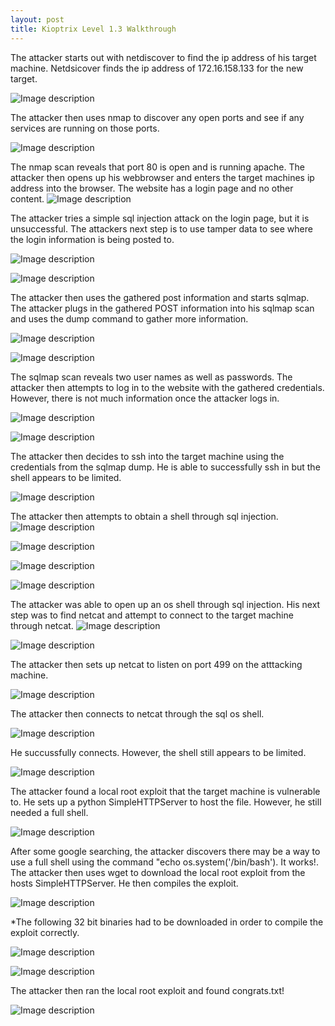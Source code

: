 ```yaml
---
layout: post
title: Kioptrix Level 1.3 Walkthrough
---
```

The attacker starts out with netdiscover to find the ip address of his target machine. Netdsicover finds the ip address of 172.16.158.133 for the new target. 

![Image description](/images/kioptrix1.4.1.png)

The attacker then uses nmap to discover any open ports and see if any services are running on those ports. 

![Image description](/images/kioptrix1.4.2.png)

The nmap scan reveals that port 80 is open and is running apache. The attacker then opens up his webbrowser and enters the target machines ip address into the browser. The website has a login page and no other content. 
![Image description](/images/kioptrix1.4.3.png)

The attacker tries a simple sql injection attack on the login page, but it is unsuccessful. The attackers next step is to use tamper data to see where the login information is being posted to. 

![Image description](/images/kioptrix1.4.4.png)

![Image description](/images/kioptrix1.4.5.png)

The attacker then uses the gathered post information and starts sqlmap. The attacker plugs in the gathered POST information into his sqlmap scan and uses the dump command to gather more information. 

![Image description](/images/kioptrix1.4.6.png)

![Image description](/images/kioptrix1.4.7.png)

The sqlmap scan reveals two user names as well as passwords. The attacker then attempts to log in to the website with the gathered credentials. However, there is not much information once the attacker logs in. 

![Image description](/images/kioptrix1.4.8.png)

![Image description](/images/kioptrix1.4.9.png)

The attacker then decides to ssh into the target machine using the credentials from the sqlmap dump. He is able to successfully ssh in but the shell appears to be limited. 

![Image description](/images/kioptrix1.4.15.png)

The attacker then attempts to obtain a shell through sql injection.
![Image description](/images/kioptrix1.4.10.png)

![Image description](/images/kioptrix1.4.11.png)

![Image description](/images/kioptrix1.4.12.png)

![Image description](/images/kioptrix1.4.13.png)

The attacker was able to open up an os shell through sql injection. His next step was to find netcat and attempt to connect to the target machine through netcat.
![Image description](/images/kioptrix1.4.14.png)

![Image description](/images/kioptrix1.4.16.png)

The attacker then sets up netcat to listen on port 499 on the atttacking machine.

![Image description](/images/kioptrix1.4.18.png)

The attacker then connects to netcat through the sql os shell.

![Image description](/images/kioptrix1.4.20.png)

He succussfully connects. However, the shell still appears to be limited. 

![Image description](/images/kioptrix1.4.19.png)

The attacker found a local root exploit that the target machine is vulnerable to. He sets up a python SimpleHTTPServer to host the file. However, he still needed a full shell. 

![Image description](/images/kioptrix1.4.23.png)

After some google searching, the attacker discovers there may be a way to use a full shell using the command "echo os.system('/bin/bash'). It works!. The attacker then uses wget to download the local root exploit from the hosts SimpleHTTPServer. He then compiles the exploit. 

![Image description](/images/kioptrix1.4.22.png)

*The following 32 bit binaries had to be downloaded in order to compile the exploit correctly. 

![Image description](/images/kioptrix1.4.24.png)

![Image description](/images/kioptrix1.4.26.png)

The attacker then ran the local root exploit and found congrats.txt!

![Image description](/images/kioptrix1.4.27.png)
